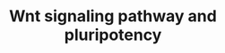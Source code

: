 ---
annotations:
- type: Pathway Ontology
  value: '"Wnt signaling'
- type: Pathway Ontology
  value: Wnt signaling pathway
- type: Cell Type Ontology
  value: pluripotent stem cell
authors:
- MaintBot
- Mkutmon
- Egonw
- Eweitz
description: This pathway was adapted from several resources and is designed to provide
  a theoretical frame-work for examining Wnt signaling and interacting components
  in the context of embryonic stem-cell pluripotency and self-renewal.  A central
  organizing theme of this pathway are known drug targets which promote self-renewal
  or pluripotency (BIO and IQ-1)  and implicated upstream regulators of the core pluripotency
  transcriptional components (e.g. Nanog).  It should be noted  that it is unclear
  whether all the depicted components participate in this pathway in human embryonic
  stem cells.  Interactions and object/gene groups for the pathway exist for the majority
  of components.
last-edited: 2021-12-08
organisms:
- Bos taurus
redirect_from:
- /index.php/Pathway:WP1010
- /instance/WP1010
schema-jsonld:
- '@context': https://schema.org/
  '@id': https://wikipathways.github.io/pathways/WP1010.html
  '@type': Dataset
  creator:
    '@type': Organization
    name: WikiPathways
  description: This pathway was adapted from several resources and is designed to
    provide a theoretical frame-work for examining Wnt signaling and interacting components
    in the context of embryonic stem-cell pluripotency and self-renewal.  A central
    organizing theme of this pathway are known drug targets which promote self-renewal
    or pluripotency (BIO and IQ-1)  and implicated upstream regulators of the core
    pluripotency transcriptional components (e.g. Nanog).  It should be noted  that
    it is unclear whether all the depicted components participate in this pathway
    in human embryonic stem cells.  Interactions and object/gene groups for the pathway
    exist for the majority of components.
  keywords:
  - FBXW2
  - FOSL1
  - FZD7
  - MYC
  - LRP6
  - WNT2B
  - WNT2
  - WNT7A
  - PPP2R1B
  - CTBP2
  - PPP2R5E
  - DVL1
  - FRAT1
  - CCND2
  - WNT10A
  - ESRRB
  - WNT11
  - BIO
  - MAP2K4
  - DVL3
  - RHOA
  - NANOG
  - CD44
  - PLAU
  - FOXD3
  - TCFL2
  - EP300
  - NKD1
  - FZD1
  - Groucho
  - CSNK1E
  - PRKCD
  - PPP2R1A
  - WNT5B
  - FZD3
  - WNT16
  - CTNNB1
  - PRKD1
  - TP53
  - CTBP1
  - PPARD
  - FZD9
  - PPP2R2A
  - MAP3K7
  - PPP2CB
  - LRP5
  - FZD4
  - TCF7L1
  - CREBBP
  - LRRK2
  - PRKCB
  - WNT7B
  - NLK
  - MAPK9
  - PPP2R5C
  - PPP2R2B
  - FZD5
  - 26S Proteasome Degradation
  - RACGAP1
  - IQ-1
  - PRKCQ
  - FZD2
  - TCF7
  - POU5F1
  - CTNND1
  - PRKCE
  - PRKCH
  - FZD10
  - PPP2R3A
  - AXIN1
  - WNT10B
  - NKD2
  - WNT1
  - NFYA
  - PPP2R3B
  - JUN
  - PRKCZ
  - WNT3
  - PPM1J
  - FZD8
  - AXIN2
  - PRKCG
  - LEF1
  - PPP2CA
  - SOX2
  - WNT5A
  - CCND3
  - WNT6
  - FZD6
  - WNT3A
  - LDLR
  - CCND1
  - PRKCA
  - APC
  - PPP2R2C
  - WNT4
  - Apoptosis
  - MMP7
  - MAPK10
  - PAFAH1B1
  - MGC155143
  - PRKCI
  - DVL2
  - GSK3B
  - WNT9B
  - PPP2R4
  license: CC0
  name: Wnt signaling pathway and pluripotency
seo: CreativeWork
title: Wnt signaling pathway and pluripotency
wpid: WP1010
---